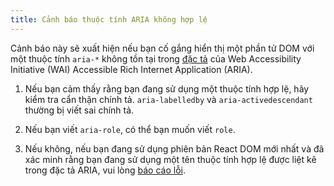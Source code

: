 ```yaml
---
title: Cảnh báo thuộc tính ARIA không hợp lệ
---
```


Cảnh báo này sẽ xuất hiện nếu bạn cố gắng hiển thị một phần tử DOM với một thuộc tính `aria-*` không tồn tại trong [đặc tả](https://www.w3.org/TR/wai-aria-1.1/#states_and_properties) của Web Accessibility Initiative (WAI) Accessible Rich Internet Application (ARIA).

1. Nếu bạn cảm thấy rằng bạn đang sử dụng một thuộc tính hợp lệ, hãy kiểm tra cẩn thận chính tả. `aria-labelledby` và `aria-activedescendant` thường bị viết sai chính tả.

2. Nếu bạn viết `aria-role`, có thể bạn muốn viết `role`.

3. Nếu không, nếu bạn đang sử dụng phiên bản React DOM mới nhất và đã xác minh rằng bạn đang sử dụng một tên thuộc tính hợp lệ được liệt kê trong đặc tả ARIA, vui lòng [báo cáo lỗi](https://github.com/facebook/react/issues/new/choose).
